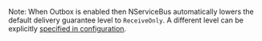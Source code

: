 
Note: When Outbox is enabled then NServiceBus automatically lowers the default delivery guarantee level to `ReceiveOnly`. A different level can be explicitly [specified in configuration](/transports/transactions.md).

